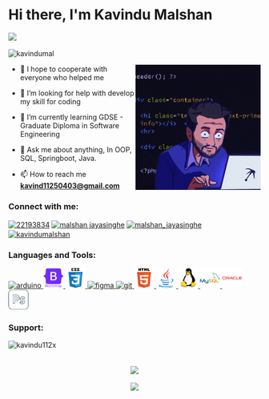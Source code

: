 <h1 >Hi there, I'm Kavindu Malshan</h1>
<p> 
  <a href="https://github.com/DenverCoder1/readme-typing-svg"><img src="https://readme-typing-svg.herokuapp.com?lines=Still+A+Student+of+Software+Engineering;Another+Day,+Another+Bug+Hunt.;Java%20|%20OOP%20|%20MYSQL;Wine+Connoisseur+by+Night.+Cheers+To+Code!;Code+scholar,+🌍+world+traveler!&width=500&height=50"></a>
</p>

<p > <img src="https://komarev.com/ghpvc/?username=kavindumal&label=Profile%20views&color=0e75b6&style=flat" alt="kavindumal" /> </p>
<img align="right" src="https://github.com/kavindumal/kavindumal/blob/main/giphy%20(1).gif"      
      alt="img" width="250">

- 👯 I hope to cooperate with everyone who helped me

- 🤝 I’m looking for help with develop my skill for coding

- 🌱 I’m currently learning GDSE - Graduate Diploma in Software Engineering

- 💬 Ask me about anything, In OOP, SQL, Springboot, Java.
  
- 📫 How to reach me **kavind11250403@gmail.com**

<h3 align="left">Connect with me:</h3>
<p align="left">
<a href="https://stackoverflow.com/users/22193834" target="blank"><img align="center" src="https://raw.githubusercontent.com/rahuldkjain/github-profile-readme-generator/master/src/images/icons/Social/stack-overflow.svg" alt="22193834" height="30" width="40" /></a>
<a href="https://fb.com/malshan jayasinghe" target="blank"><img align="center" src="https://raw.githubusercontent.com/rahuldkjain/github-profile-readme-generator/master/src/images/icons/Social/facebook.svg" alt="malshan jayasinghe" height="30" width="40" /></a>
<a href="https://instagram.com/malshan_jayasinghe" target="blank"><img align="center" src="https://raw.githubusercontent.com/rahuldkjain/github-profile-readme-generator/master/src/images/icons/Social/instagram.svg" alt="malshan_jayasinghe" height="30" width="40" /></a>
<a href="https://dribbble.com/kavindumalshan" target="blank"><img align="center" src="https://raw.githubusercontent.com/rahuldkjain/github-profile-readme-generator/master/src/images/icons/Social/dribbble.svg" alt="kavindumalshan" height="30" width="40" /></a>
</p>

<h3 align="left">Languages and Tools:</h3>
<p align="left"> <a href="https://www.arduino.cc/" target="_blank" rel="noreferrer"> <img src="https://cdn.worldvectorlogo.com/logos/arduino-1.svg" alt="arduino" width="40" height="40"/> </a> <a href="https://getbootstrap.com" target="_blank" rel="noreferrer"> <img src="https://raw.githubusercontent.com/devicons/devicon/master/icons/bootstrap/bootstrap-plain-wordmark.svg" alt="bootstrap" width="40" height="40"/> </a> <a href="https://www.w3schools.com/css/" target="_blank" rel="noreferrer"> <img src="https://raw.githubusercontent.com/devicons/devicon/master/icons/css3/css3-original-wordmark.svg" alt="css3" width="40" height="40"/> </a> <a href="https://www.figma.com/" target="_blank" rel="noreferrer"> <img src="https://www.vectorlogo.zone/logos/figma/figma-icon.svg" alt="figma" width="40" height="40"/> </a> <a href="https://git-scm.com/" target="_blank" rel="noreferrer"> <img src="https://www.vectorlogo.zone/logos/git-scm/git-scm-icon.svg" alt="git" width="40" height="40"/> </a> <a href="https://www.w3.org/html/" target="_blank" rel="noreferrer"> <img src="https://raw.githubusercontent.com/devicons/devicon/master/icons/html5/html5-original-wordmark.svg" alt="html5" width="40" height="40"/> </a> <a href="https://www.java.com" target="_blank" rel="noreferrer"> <img src="https://raw.githubusercontent.com/devicons/devicon/master/icons/java/java-original.svg" alt="java" width="40" height="40"/> </a> <a href="https://www.linux.org/" target="_blank" rel="noreferrer"> <img src="https://raw.githubusercontent.com/devicons/devicon/master/icons/linux/linux-original.svg" alt="linux" width="40" height="40"/> </a> <a href="https://www.mysql.com/" target="_blank" rel="noreferrer"> <img src="https://raw.githubusercontent.com/devicons/devicon/master/icons/mysql/mysql-original-wordmark.svg" alt="mysql" width="40" height="40"/> </a> <a href="https://www.oracle.com/" target="_blank" rel="noreferrer"> <img src="https://raw.githubusercontent.com/devicons/devicon/master/icons/oracle/oracle-original.svg" alt="oracle" width="40" height="40"/> </a> <a href="https://www.photoshop.com/en" target="_blank" rel="noreferrer"> <img src="https://raw.githubusercontent.com/devicons/devicon/master/icons/photoshop/photoshop-line.svg" alt="photoshop" width="40" height="40"/> </a> </p>

<h3 align="left">Support:</h3>
<p><a href="https://www.buymeacoffee.com/kavindu112x"> <img align="left" src="https://cdn.buymeacoffee.com/buttons/v2/default-yellow.png" height="50" width="210" alt="kavindu112x" /></a></p><br><br>

<div align="center">
<br>
<img  src="https://github-readme-stats.vercel.app/api/top-langs/?username=kavindumal&theme=tokyonight&hide_progress=true" />
<br>
</div>
<p align="center">
  <img src="http://github-profile-summary-cards.vercel.app/api/cards/profile-details?username=kavindumal&theme=tokyonight" />
<br> 
<p>
